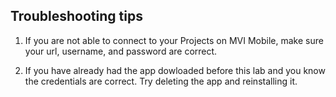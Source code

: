 <h2>Troubleshooting tips</h2>

1. If you are not able to connect to your Projects on MVI Mobile, make sure your url, username, and password are correct.

2. If you have already had the app dowloaded before this lab and you know the credentials are correct. Try deleting the app and reinstalling it. 